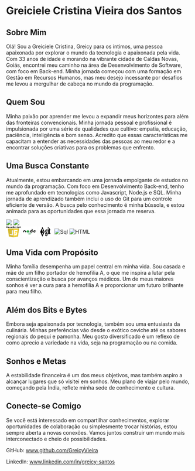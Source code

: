 # Greiciele Cristina Vieira dos Santos


## Sobre Mim

Olá! Sou a Greiciele Cristina, Greicy para os íntimos, uma pessoa apaixonada por explorar o mundo da tecnologia e apaixonada pela vida. Com 33 anos de idade e morando na vibrante cidade de Caldas Novas, Goiás, encontrei meu caminho na área de Desenvolvimento de Software, com foco em Back-end. Minha jornada começou com uma formação em Gestão em Recursos Humanos, mas meu desejo incessante por desafios me levou a mergulhar de cabeça no mundo da programação.

## Quem Sou

Minha paixão por aprender me levou a expandir meus horizontes para além das fronteiras convencionais. Minha jornada pessoal e profissional é impulsionada por uma série de qualidades que cultivo: empatia, educação, paciência, inteligência e bom senso. Acredito que essas características me capacitam a entender as necessidades das pessoas ao meu redor e a encontrar soluções criativas para os problemas que enfrento.

## Uma Busca Constante

Atualmente, estou embarcando em uma jornada empolgante de estudos no mundo da programação. Com foco em Desenvolvimento Back-end, tenho me aprofundado em tecnologias como Javascript, Node.js e SQL. Minha jornada de aprendizado também inclui o uso do Git para um controle eficiente de versão. A busca pelo conhecimento é minha bússola, e estou animada para as oportunidades que essa jornada me reserva.

<div>
<picture>
<source
  srcset="https://github-readme-stats-zeta-weld.vercel.app/api?username=GreicyVieira&show_icons=true&theme=highcontrast"
  media="(prefers-color-scheme: dark)"
/>
<source
  srcset="https://github-readme-stats-zeta-weld.vercel.app/api?username=GreicyVieira&show_icons=true&theme=buefy"
  media="(prefers-color-scheme: light), (prefers-color-scheme: no-preference)"
/>
<img  height="180em" src="https://github-readme-stats-zeta-weld.vercel.app/api?username=GreicyVieira&show_icons=true" />
</picture>

<picture>
<source
  srcset="https://github-readme-stats-zeta-weld.vercel.app/api/top-langs/?username=GreicyVieira&layout=compact&langs_count=6&theme=highcontrast"
  media="(prefers-color-scheme: dark)"
/>
<source
  srcset="https://github-readme-stats-zeta-weld.vercel.app/api/top-langs/?username=GreicyVieira&layout=compact&langs_count=6&theme=buefy"
  media="(prefers-color-scheme: light), (prefers-color-scheme: no-preference)"
/>
<img  height="180em" src="https://github-readme-stats-zeta-weld.vercel.app/api/top-langs/?username=GreicyVieira&layout=compact&langs_count=6" />
</picture>
</div>
<div>
<img  align="center" alt="Js" src="./imagens/png-javascript-badge-picture-8.png" alt="Descrição da Imagem" width="40" height="30">
<img align="center" alt="NodeJs" src="./imagens/logo-node-js-1024.png" alt="Descrição da Imagem" width="40" height="30">
<img align="center" alt="Git" src="./imagens/1color-lightbg@2x.png" alt="Descrição da Imagem" width="40" height="30">
<img align="center" alt="Sql" src="./imagens/ícone-logo-design-ui-ou-ux-app-do-base-de-dados-do-sql-96841969.webp" alt="Descrição da Imagem" width="40" height="30">
<img align="center" alt="HTML"src="./imagens/html-5_318-698168.avif" alt="Descrição da Imagem" width="40" height="30">
</div>

## Uma Vida com Propósito

Minha família desempenha um papel central em minha vida. Sou casada e mãe de um filho portador de hemofilia A, o que me inspira a lutar pela conscientização e busca por avanços médicos. Um de meus maiores sonhos é ver a cura para a hemofilia A e proporcionar um futuro brilhante para meu filho.

## Além dos Bits e Bytes

Embora seja apaixonada por tecnologia, também sou uma entusiasta da culinária. Minhas preferências vão desde o exótico ceviche até os sabores regionais do pequi e pamonha. Meu gosto diversificado é um reflexo de como aprecio a variedade na vida, seja na programação ou na comida.

## Sonhos e Metas

A estabilidade financeira é um dos meus objetivos, mas também aspiro a alcançar lugares que só visitei em sonhos. Meu plano de viajar pelo mundo, começando pela Índia, reflete minha sede de conhecimento e cultura.

## Conecte-se Comigo

Se você está interessado em compartilhar conhecimentos, explorar oportunidades de colaboração ou simplesmente trocar histórias, estou sempre aberta a novas conexões. Vamos juntos construir um mundo mais interconectado e cheio de possibilidades.




GitHub: www.github.com/GreicyVieira

LinkedIn: www.linkedin.com/in/greicy-santos






